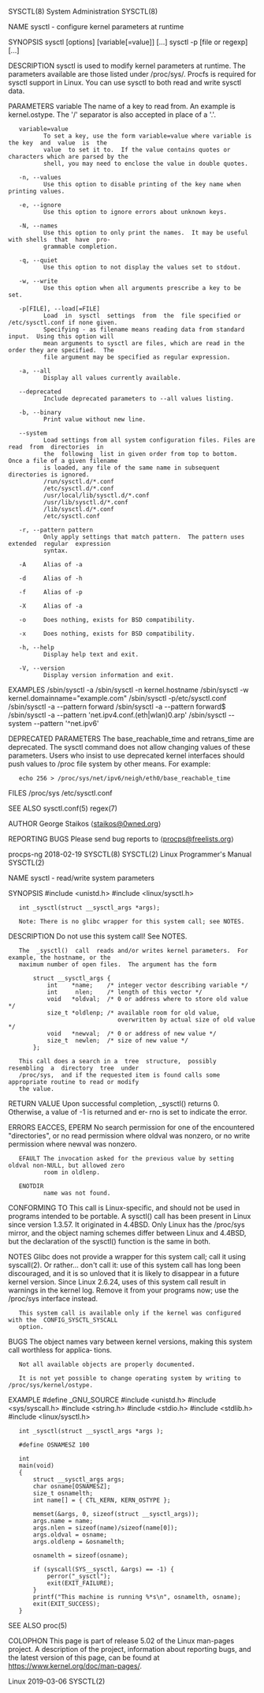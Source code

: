 SYSCTL(8)                                System Administration                               SYSCTL(8)

NAME
       sysctl - configure kernel parameters at runtime

SYNOPSIS
       sysctl [options] [variable[=value]] [...]
       sysctl -p [file or regexp] [...]

DESCRIPTION
       sysctl  is  used  to  modify  kernel parameters at runtime.  The parameters available are those
       listed under /proc/sys/.  Procfs is required for sysctl support in Linux.  You can  use  sysctl
       to both read and write sysctl data.

PARAMETERS
       variable
              The name of a key to read from.  An example is kernel.ostype.  The '/' separator is also
              accepted in place of a '.'.

       variable=value
              To set a key, use the form variable=value where variable is the key  and  value  is  the
              value  to set it to.  If the value contains quotes or characters which are parsed by the
              shell, you may need to enclose the value in double quotes.

       -n, --values
              Use this option to disable printing of the key name when printing values.

       -e, --ignore
              Use this option to ignore errors about unknown keys.

       -N, --names
              Use this option to only print the names.  It may be useful with shells  that  have  pro‐
              grammable completion.

       -q, --quiet
              Use this option to not display the values set to stdout.

       -w, --write
              Use this option when all arguments prescribe a key to be set.

       -p[FILE], --load[=FILE]
              Load  in  sysctl  settings  from  the  file specified or /etc/sysctl.conf if none given.
              Specifying - as filename means reading data from standard input.  Using this option will
              mean arguments to sysctl are files, which are read in the order they are specified.  The
              file argument may be specified as regular expression.

       -a, --all
              Display all values currently available.

       --deprecated
              Include deprecated parameters to --all values listing.

       -b, --binary
              Print value without new line.

       --system
              Load settings from all system configuration files. Files are read  from  directories  in
              the  following  list in given order from top to bottom.  Once a file of a given filename
              is loaded, any file of the same name in subsequent directories is ignored.
              /run/sysctl.d/*.conf
              /etc/sysctl.d/*.conf
              /usr/local/lib/sysctl.d/*.conf
              /usr/lib/sysctl.d/*.conf
              /lib/sysctl.d/*.conf
              /etc/sysctl.conf

       -r, --pattern pattern
              Only apply settings that match pattern.  The pattern uses  extended  regular  expression
              syntax.

       -A     Alias of -a

       -d     Alias of -h

       -f     Alias of -p

       -X     Alias of -a

       -o     Does nothing, exists for BSD compatibility.

       -x     Does nothing, exists for BSD compatibility.

       -h, --help
              Display help text and exit.

       -V, --version
              Display version information and exit.

EXAMPLES
       /sbin/sysctl -a
       /sbin/sysctl -n kernel.hostname
       /sbin/sysctl -w kernel.domainname="example.com"
       /sbin/sysctl -p/etc/sysctl.conf
       /sbin/sysctl -a --pattern forward
       /sbin/sysctl -a --pattern forward$
       /sbin/sysctl -a --pattern 'net.ipv4.conf.(eth|wlan)0.arp'
       /sbin/sysctl --system --pattern '^net.ipv6'

DEPRECATED PARAMETERS
       The  base_reachable_time  and  retrans_time  are deprecated.  The sysctl command does not allow
       changing values of these parameters.  Users who insist  to  use  deprecated  kernel  interfaces
       should push values to /proc file system by other means.  For example:

       echo 256 > /proc/sys/net/ipv6/neigh/eth0/base_reachable_time

FILES
       /proc/sys
       /etc/sysctl.conf

SEE ALSO
       sysctl.conf(5) regex(7)

AUTHOR
       George Staikos ⟨staikos@0wned.org⟩

REPORTING BUGS
       Please send bug reports to ⟨procps@freelists.org⟩

procps-ng                                     2018-02-19                                     SYSCTL(8)
SYSCTL(2)                              Linux Programmer's Manual                             SYSCTL(2)

NAME
       sysctl - read/write system parameters

SYNOPSIS
       #include <unistd.h>
       #include <linux/sysctl.h>

       int _sysctl(struct __sysctl_args *args);

       Note: There is no glibc wrapper for this system call; see NOTES.

DESCRIPTION
       Do not use this system call!  See NOTES.

       The  _sysctl()  call  reads and/or writes kernel parameters.  For example, the hostname, or the
       maximum number of open files.  The argument has the form

           struct __sysctl_args {
               int    *name;    /* integer vector describing variable */
               int     nlen;    /* length of this vector */
               void   *oldval;  /* 0 or address where to store old value */
               size_t *oldlenp; /* available room for old value,
                                   overwritten by actual size of old value */
               void   *newval;  /* 0 or address of new value */
               size_t  newlen;  /* size of new value */
           };

       This call does a search in a  tree  structure,  possibly  resembling  a  directory  tree  under
       /proc/sys,  and if the requested item is found calls some appropriate routine to read or modify
       the value.

RETURN VALUE
       Upon successful completion, _sysctl() returns 0.  Otherwise, a value of -1 is returned and  er‐
       rno is set to indicate the error.

ERRORS
       EACCES, EPERM
              No  search  permission  for  one of the encountered "directories", or no read permission
              where oldval was nonzero, or no write permission where newval was nonzero.

       EFAULT The invocation asked for the previous value by setting oldval non-NULL, but allowed zero
              room in oldlenp.

       ENOTDIR
              name was not found.

CONFORMING TO
       This  call  is  Linux-specific,  and should not be used in programs intended to be portable.  A
       sysctl() call has been present in Linux since version 1.3.57.  It originated in  4.4BSD.   Only
       Linux  has the /proc/sys mirror, and the object naming schemes differ between Linux and 4.4BSD,
       but the declaration of the sysctl() function is the same in both.

NOTES
       Glibc does not provide a wrapper for this system call; call it using syscall(2).  Or  rather...
       don't  call it: use of this system call has long been discouraged, and it is so unloved that it
       is likely to disappear in a future kernel version.  Since Linux 2.6.24,  uses  of  this  system
       call result in warnings in the kernel log.  Remove it from your programs now; use the /proc/sys
       interface instead.

       This system call is available only if the kernel was configured with the  CONFIG_SYSCTL_SYSCALL
       option.

BUGS
       The  object  names vary between kernel versions, making this system call worthless for applica‐
       tions.

       Not all available objects are properly documented.

       It is not yet possible to change operating system by writing to /proc/sys/kernel/ostype.

EXAMPLE
       #define _GNU_SOURCE
       #include <unistd.h>
       #include <sys/syscall.h>
       #include <string.h>
       #include <stdio.h>
       #include <stdlib.h>
       #include <linux/sysctl.h>

       int _sysctl(struct __sysctl_args *args );

       #define OSNAMESZ 100

       int
       main(void)
       {
           struct __sysctl_args args;
           char osname[OSNAMESZ];
           size_t osnamelth;
           int name[] = { CTL_KERN, KERN_OSTYPE };

           memset(&args, 0, sizeof(struct __sysctl_args));
           args.name = name;
           args.nlen = sizeof(name)/sizeof(name[0]);
           args.oldval = osname;
           args.oldlenp = &osnamelth;

           osnamelth = sizeof(osname);

           if (syscall(SYS__sysctl, &args) == -1) {
               perror("_sysctl");
               exit(EXIT_FAILURE);
           }
           printf("This machine is running %*s\n", osnamelth, osname);
           exit(EXIT_SUCCESS);
       }

SEE ALSO
       proc(5)

COLOPHON
       This page is part of release 5.02 of  the  Linux  man-pages  project.   A  description  of  the
       project, information about reporting bugs, and the latest version of this page, can be found at
       https://www.kernel.org/doc/man-pages/.

Linux                                         2019-03-06                                     SYSCTL(2)
